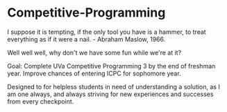 # Competitive-Programming
I suppose it is tempting, if the only tool you have is a hammer, to treat everything as if it were a nail. - Abraham Maslow, 1966.

Well well well, why don't we have some fun while we're at it?

Goal: Complete UVa Competitive Programming 3 by the end of freshman year. Improve chances of entering ICPC for sophomore year.

Designed to for helpless students in need of understanding a solution, as I am one always, and always striving for new experiences and successes from every checkpoint.
